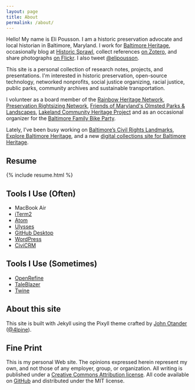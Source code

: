 ```yaml
---
layout: page
title: About
permalink: /about/
---
```


Hello! My name is Eli Pousson. I am a historic preservation advocate and local historian in Baltimore, Maryland. I work for [Baltimore Heritage](http://baltimoreheritage.org), occasionally blog at [Historic Sprawl](https://historicsprawl.wordpress.com/), collect references [on Zotero](https://www.zotero.org/elipousson), and share photographs [on Flickr](http://flickr.com/photos/baltimoreheritage/). I also tweet [@elipousson](http://twitter.com/elipousson).

This site is a personal collection of research notes, projects, and presentations. I'm interested in historic preservation, open-source technology, networked nonprofits, social justice organizing, racial justice, public parks, community archives and sustainable transportation.

I volunteer as a board member of the [Rainbow Heritage Network](https://www.facebook.com/groups/439557382858786/), [Preservation Rightsizing Network](http://rightsizeplace.org), [Friends of Maryland's Olmsted Parks & Landscapes](http://olmstedmaryland.org), [Lakeland Community Heritage Project](http://lakelandchp.com/) and as an occasional organizer for the [Baltimore Family Bike Party](https://baltimorefamilybikeparty.wordpress.com).

Lately, I’ve been busy working on [Baltimore’s Civil Rights Landmarks](http://baltimoreheritage.github.io/civil-rights-heritage/), [Explore Baltimore Heritage](http://explore.baltimoreheritage.org), and a new [digital collections site for Baltimore Heritage](http://collection.baltimoreheritage.org).

## Resume

{% include resume.html %}

## Tools I Use (Often)

- MacBook Air
- [iTerm2](https://www.iterm2.com/)
- [Atom](https://atom.io/)
- [Ulysses](http://ulyssesapp.com)
- [GitHub Desktop](https://desktop.github.com/)
- [WordPress](https://wordpress.org/)
- [CiviCRM](civicrm.org/)

## Tools I Use (Sometimes)

- [OpenRefine](http://openrefine.org/)
- [TaleBlazer](http://taleblazer.org)
- [Twine](http://twinery.org/)

## About this site

This site is built with Jekyll using the Pixyll theme crafted by [John Otander](http://johnotander.com) ([@4lpine](https://twitter.com/4lpine)).

## Fine Print
This is my personal Web site. The opinions expressed herein represent my own, and not those of any employer, group, or organization. All writing is published under a [Creative Commons Attribution license](https://creativecommons.org/licenses/by/3.0/us/). All code available on [GitHub](https://github.com/elipousson/elipousson.github.io) and distributed under the MIT license.
